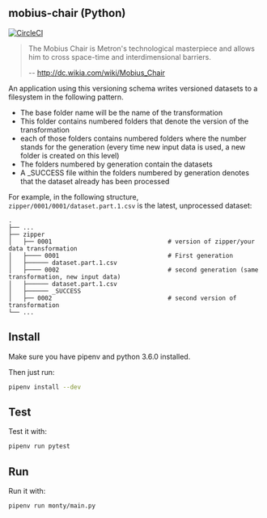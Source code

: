 ## mobius-chair (Python)

[![CircleCI](https://circleci.com/gh/DiscoverAI/mobius-chair-python.svg?style=svg)](https://circleci.com/gh/DiscoverAI/mobius-chair-python)

> The Mobius Chair is Metron's technological masterpiece and allows him to cross space-time and interdimensional barriers.
>
> -- http://dc.wikia.com/wiki/Mobius_Chair

An application using this versioning schema
writes versioned datasets to a filesystem in the following pattern.

 - The base folder name will be the name of the transformation
 - This folder contains numbered folders that denote the version of the transformation
 - each of those folders contains numbered folders where the number stands
 for the generation (every time new input data is used, a new folder is created on this level)
 - The folders numbered by generation contain the datasets
 - A _SUCCESS file within the folders numbered by generation denotes that the dataset already
 has been processed

For example, in the following structure,
`zipper/0001/0001/dataset.part.1.csv` is the latest, unprocessed dataset:

    .
    ├── ...
    ├── zipper
    │   ├── 0001                                # version of zipper/your data transformation
    │   ├──── 0001                              # First generation
    │   ├────── dataset.part.1.csv
    │   ├──── 0002                              # second generation (same transformation, new input data)
    │   ├────── dataset.part.1.csv
    │   ├────── _SUCCESS
    │   ├── 0002                                # second version of transformation
    └── ...

## Install
Make sure you have pipenv and python 3.6.0 installed.

Then just run:
```bash
pipenv install --dev
```

## Test
Test it with:
```bash
pipenv run pytest
```

## Run
Run it with:
```bash
pipenv run monty/main.py
```
